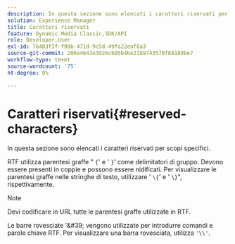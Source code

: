 ```yaml
---
description: In questa sezione sono elencati i caratteri riservati per scopi specifici.
solution: Experience Manager
title: Caratteri riservati
feature: Dynamic Media Classic,SDK/API
role: Developer,User
exl-id: 76483f3f-f98b-471d-9c5d-49fa22eaf8a3
source-git-commit: 206e4643e3926cb85b4be2189743578f88180be7
workflow-type: tm+mt
source-wordcount: '75'
ht-degree: 0%

---
```


# Caratteri riservati{#reserved-characters}

In questa sezione sono elencati i caratteri riservati per scopi specifici.

RTF utilizza parentesi graffe &quot; `{`&#39; e &#39; `}`&#39; come delimitatori di gruppo. Devono essere presenti in coppie e possono essere nidificati. Per visualizzare le parentesi graffe nelle stringhe di testo, utilizzare &#39; `\{`&#39; e &#39; `\}`&quot;, rispettivamente.

>[!NOTE]
>
>Devi codificare in URL tutte le parentesi graffe utilizzate in RTF.

Le barre rovesciate &#39;\&#39; vengono utilizzate per introdurre comandi e parole chiave RTF. Per visualizzare una barra rovesciata, utilizza `'\\'`.
